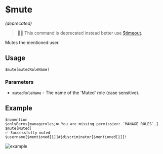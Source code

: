 # $mute
*(deprecated)*

> 🧙‍♂️ This command is deprecated instead better use [$timeout](https://nilpointer-software.github.io/bdfd-wiki/bdscript/timeout.html).

Mutes the mentioned user.

## Usage
```
$mute[mutedRoleName]
```

### Parameters
- `mutedRoleName` - The name of the 'Muted' role (case sensitive).

## Example
```
$nomention
$onlyPerms[manageroles;❌ You are missing permission: `MANAGE_ROLES`.]
$mute[Muted]
✅ Successfully muted $username[$mentioned[1]]#$discriminator[$mentioned[1]]!
```

![example](https://user-images.githubusercontent.com/69215413/123551542-4aef2f00-d740-11eb-82ca-381f5c5efcb3.png)
